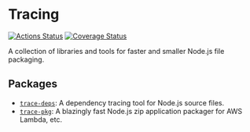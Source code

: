 # Tracing

[![Actions Status][actions_img]][actions_site]
[![Coverage Status][cov_img]][cov_site]

A collection of libraries and tools for faster and smaller Node.js file packaging.

## Packages

- [`trace-deps`](./packages/trace-deps/): A dependency tracing tool for Node.js source files.
- [`trace-pkg`](./packages/trace-pkg/): A blazingly fast Node.js zip application packager for AWS Lambda, etc.

[actions_img]: https://github.com/FormidableLabs/tracing/workflows/CI/badge.svg
[actions_site]: https://github.com/FormidableLabs/tracing/actions
[cov_img]: https://codecov.io/gh/FormidableLabs/tracing/branch/main/graph/badge.svg
[cov_site]: https://codecov.io/gh/FormidableLabs/tracing